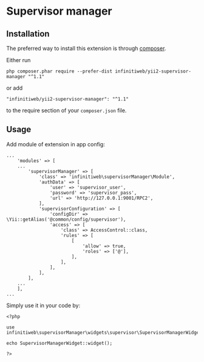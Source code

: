 # Supervisor manager

## Installation

The preferred way to install this extension is through [composer](http://getcomposer.org/download/).

Either run

```$xslt
php composer.phar require --prefer-dist infinitiweb/yii2-supervisor-manager "^1.1"
```

or add

```$xslt
"infinitiweb/yii2-supervisor-manager": "^1.1"
```

to the require section of your `composer.json` file.

Usage
-----

Add module of extension in app config:
```$xslt
...
    'modules' => [
    ...
        'supervisorManager' => [
            'class' => 'infinitiweb\supervisorManager\Module',
            'authData' => [
                'user' => 'supervisor_user',
                'password' => 'supervisor_pass',
                'url' => 'http://127.0.0.1:9001/RPC2',
            ],
            'supervisorConfiguration' => [
                'configDir' => \Yii::getAlias('@common/config/supervisor'),
                'access' => [
                    'class' => AccessControl::class,
                    'rules' => [
                        [
                            'allow' => true,
                            'roles' => ['@'],
                        ],
                    ],
                ],
            ],
        ],
    ...
    ],
...
```

Simply use it in your code by:

```$xslt
<?php

use infinitiweb\supervisorManager\widgets\supervisor\SupervisorManagerWidget;

echo SupervisorManagerWidget::widget();

?>
```
